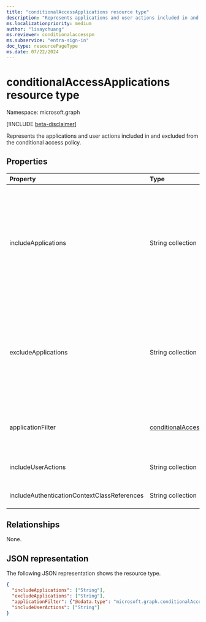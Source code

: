 ```yaml
---
title: "conditionalAccessApplications resource type"
description: "Represents applications and user actions included in and excluded from the policy scope."
ms.localizationpriority: medium
author: "lisaychuang"
ms.reviewer: conditionalaccesspm
ms.subservice: "entra-sign-in"
doc_type: resourcePageType
ms.date: 07/22/2024
---
```


# conditionalAccessApplications resource type

Namespace: microsoft.graph

[!INCLUDE [beta-disclaimer](../../includes/beta-disclaimer.md)]

Represents the applications and user actions included in and excluded from the conditional access policy.

## Properties

| Property | Type | Description |
|:-------- |:---- |:----------- |
| includeApplications | String collection | Can be one of the following: <li> The list of client IDs (**appId**) the policy applies to, unless explicitly excluded (in **excludeApplications**) <li> `All` <li> `Office365` - For the list of apps included in `Office365`, see [Apps included in Conditional Access Office 365 app suite](/entra/identity/conditional-access/reference-office-365-application-contents) <li> `MicrosoftAdminPortals` - For more information, see [Conditional Access Target resources: Microsoft Admin Portals](/entra/identity/conditional-access/concept-conditional-access-cloud-apps#microsoft-admin-portals) |
| excludeApplications | String collection | Can be one of the following: <li> The list of client IDs (**appId**) explicitly excluded from the policy.<li> `Office365` - For the list of apps included in `Office365`, see [Apps included in Conditional Access Office 365 app suite](/entra/identity/conditional-access/reference-office-365-application-contents) <li> `MicrosoftAdminPortals` - For more information, see [Conditional Access Target resources: Microsoft Admin Portals](/entra/identity/conditional-access/concept-conditional-access-cloud-apps#microsoft-admin-portals)|
| applicationFilter | [conditionalAccessFilter](conditionalaccessfilter.md) | Filter that defines the dynamic-application-syntax rule to include/exclude cloud applications. A filter can use custom security attributes to include/exclude applications. |
| includeUserActions | String collection | User actions to include. Supported values are `urn:user:registersecurityinfo` and `urn:user:registerdevice` |
| includeAuthenticationContextClassReferences | String collection | Authentication context class references include. Supported values are `c1` through `c25`. |

## Relationships

None.

## JSON representation

The following JSON representation shows the resource type.

<!-- {
  "blockType": "resource",
  "optionalProperties": [
    "includeApplications",
    "excludeApplications",
    "applicationFilter",
    "includeUserActions"
  ],
  "@odata.type": "microsoft.graph.conditionalAccessApplications"
}-->

```json
{
  "includeApplications": ["String"],
  "excludeApplications": ["String"],
  "applicationFilter": {"@odata.type": "microsoft.graph.conditionalAccessFilter"},
  "includeUserActions": ["String"]
}
```

<!-- uuid: 16cd6b66-4b1a-43a1-adaf-3a886856ed98
2019-02-04 14:57:30 UTC -->
<!-- {
  "type": "#page.annotation",
  "description": "conditionalAccessApplications resource",
  "keywords": "",
  "section": "documentation",
  "tocPath": ""
}-->

